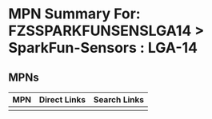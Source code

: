 



# MPN Summary For: FZSSPARKFUNSENSLGA14 > SparkFun-Sensors : LGA-14

## MPNs
  

|MPN|Direct Links|Search Links|
| :--- | :--- | :--- |
||||

